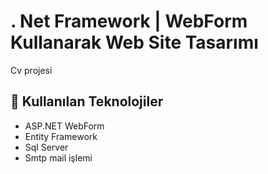 # . Net Framework | WebForm Kullanarak Web Site Tasarımı 

Cv projesi

## 🔧 Kullanılan Teknolojiler
- ASP.NET WebForm
- Entity Framework
- Sql Server
- Smtp mail işlemi
